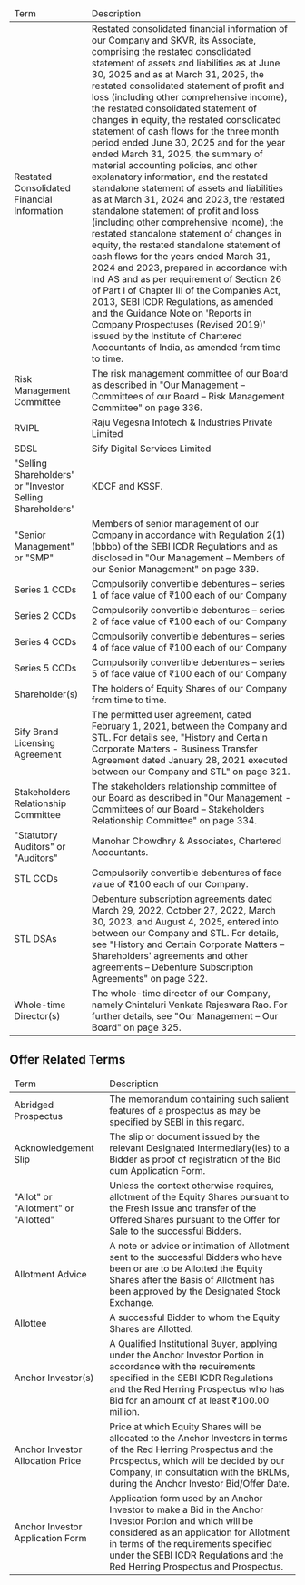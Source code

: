 <table><thead><tr><td>Term</td><td>Description</td></tr></thead><tbody><tr><td>Restated Consolidated Financial Information</td><td>Restated consolidated financial information of our Company and SKVR, its Associate, comprising the restated consolidated statement of assets and liabilities as at June 30, 2025 and as at March 31, 2025, the restated consolidated statement of profit and loss (including other comprehensive income), the restated consolidated statement of changes in equity, the restated consolidated statement of cash flows for the three month period ended June 30, 2025 and for the year ended March 31, 2025, the summary of material accounting policies, and other explanatory information, and the restated standalone statement of assets and liabilities as at March 31, 2024 and 2023, the restated standalone statement of profit and loss (including other comprehensive income), the restated standalone statement of changes in equity, the restated standalone statement of cash flows for the years ended March 31, 2024 and 2023, prepared in accordance with Ind AS and as per requirement of Section 26 of Part I of Chapter III of the Companies Act, 2013, SEBI ICDR Regulations, as amended and the Guidance Note on 'Reports in Company Prospectuses (Revised 2019)' issued by the Institute of Chartered Accountants of India, as amended from time to time.</td></tr><tr><td>Risk Management Committee</td><td>The risk management committee of our Board as described in "Our Management – Committees of our Board – Risk Management Committee" on page 336.</td></tr><tr><td>RVIPL</td><td>Raju Vegesna Infotech & Industries Private Limited</td></tr><tr><td>SDSL</td><td>Sify Digital Services Limited</td></tr><tr><td>"Selling Shareholders" or "Investor Selling Shareholders"</td><td>KDCF and KSSF.</td></tr><tr><td>"Senior Management" or "SMP"</td><td>Members of senior management of our Company in accordance with Regulation 2(1)(bbbb) of the SEBI ICDR Regulations and as disclosed in "Our Management – Members of our Senior Management" on page 339.</td></tr><tr><td>Series 1 CCDs</td><td>Compulsorily convertible debentures – series 1 of face value of ₹100 each of our Company</td></tr><tr><td>Series 2 CCDs</td><td>Compulsorily convertible debentures – series 2 of face value of ₹100 each of our Company</td></tr><tr><td>Series 4 CCDs</td><td>Compulsorily convertible debentures – series 4 of face value of ₹100 each of our Company</td></tr><tr><td>Series 5 CCDs</td><td>Compulsorily convertible debentures – series 5 of face value of ₹100 each of our Company</td></tr><tr><td>Shareholder(s)</td><td>The holders of Equity Shares of our Company from time to time.</td></tr><tr><td>Sify Brand Licensing Agreement</td><td>The permitted user agreement, dated February 1, 2021, between the Company and STL. For details see, "History and Certain Corporate Matters - Business Transfer Agreement dated January 28, 2021 executed between our Company and STL" on page 321.</td></tr><tr><td>Stakeholders Relationship Committee</td><td>The stakeholders relationship committee of our Board as described in "Our Management - Committees of our Board – Stakeholders Relationship Committee" on page 334.</td></tr><tr><td>"Statutory Auditors" or "Auditors"</td><td>Manohar Chowdhry & Associates, Chartered Accountants.</td></tr><tr><td>STL CCDs</td><td>Compulsorily convertible debentures of face value of ₹100 each of our Company.</td></tr><tr><td>STL DSAs</td><td>Debenture subscription agreements dated March 29, 2022, October 27, 2022, March 30, 2023, and August 4, 2025, entered into between our Company and STL. For details, see "History and Certain Corporate Matters – Shareholders' agreements and other agreements – Debenture Subscription Agreements" on page 322.</td></tr><tr><td>Whole-time Director(s)</td><td>The whole-time director of our Company, namely Chintaluri Venkata Rajeswara Rao. For further details, see "Our Management – Our Board" on page 325.</td></tr></tbody></table>

## Offer Related Terms

<table><thead><tr><td>Term</td><td>Description</td></tr></thead><tbody><tr><td>Abridged Prospectus</td><td>The memorandum containing such salient features of a prospectus as may be specified by SEBI in this regard.</td></tr><tr><td>Acknowledgement Slip</td><td>The slip or document issued by the relevant Designated Intermediary(ies) to a Bidder as proof of registration of the Bid cum Application Form.</td></tr><tr><td>"Allot" or "Allotment" or "Allotted"</td><td>Unless the context otherwise requires, allotment of the Equity Shares pursuant to the Fresh Issue and transfer of the Offered Shares pursuant to the Offer for Sale to the successful Bidders.</td></tr><tr><td>Allotment Advice</td><td>A note or advice or intimation of Allotment sent to the successful Bidders who have been or are to be Allotted the Equity Shares after the Basis of Allotment has been approved by the Designated Stock Exchange.</td></tr><tr><td>Allottee</td><td>A successful Bidder to whom the Equity Shares are Allotted.</td></tr><tr><td>Anchor Investor(s)</td><td>A Qualified Institutional Buyer, applying under the Anchor Investor Portion in accordance with the requirements specified in the SEBI ICDR Regulations and the Red Herring Prospectus who has Bid for an amount of at least ₹100.00 million.</td></tr><tr><td>Anchor Investor Allocation Price</td><td>Price at which Equity Shares will be allocated to the Anchor Investors in terms of the Red Herring Prospectus and the Prospectus, which will be decided by our Company, in consultation with the BRLMs, during the Anchor Investor Bid/Offer Date.</td></tr><tr><td>Anchor Investor Application Form</td><td>Application form used by an Anchor Investor to make a Bid in the Anchor Investor Portion and which will be considered as an application for Allotment in terms of the requirements specified under the SEBI ICDR Regulations and the Red Herring Prospectus and Prospectus.</td></tr></tbody></table>